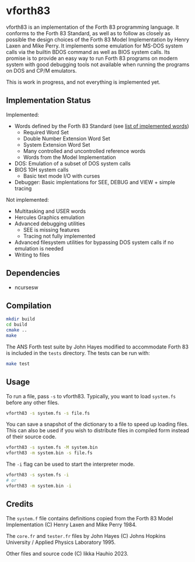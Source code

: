 # vforth83

vforth83 is an implementation of the Forth 83 programming language. It conforms to the Forth 83 Standard, as well as to follow as closely as possible the design choices of the Forth 83 Model Implementation by Henry Laxen and Mike Perry. It implements some emulation for MS-DOS system calls via the builtin BDOS command as well as BIOS system calls. Its promise is to provide an easy way to run Forth 83 programs on modern system with good debugging tools not available when running the programs on DOS and CP/M emulators.

This is work in progress, and not everything is implemented yet.

## Implementation Status

Implemented:

- Words defined by the Forth 83 Standard (see [list of implemented words](./IMPLEMENTED.md))
  - Required Word Set
  - Double Number Extension Word Set
  - System Extension Word Set
  - Many controlled and uncontrolled reference words
  - Words from the Model Implementation
- DOS: Emulation of a subset of DOS system calls
- BIOS 10H system calls
  - Basic text mode I/O with curses
- Debugger: Basic implentations for SEE, DEBUG and VIEW + simple tracing

Not implemented:

- Multitasking and USER words
- Hercules Graphics emulation
- Advanced debugging utilities
  - SEE is missing features
  - Tracing not fully implemented
- Advanced filesystem utilities for bypassing DOS system calls if no emulation is needed
- Writing to files

## Dependencies

- ncursesw

## Compilation

```sh
mkdir build
cd build
cmake ..
make
```

The ANS Forth test suite by John Hayes modified to accommodate Forth 83 is included in the `tests` directory.
The tests can be run with:

```sh
make test
```

## Usage

To run a file, pass `-s` to vforth83. Typically, you want to load `system.fs` before any other files.

```sh
vforth83 -s system.fs -s file.fs
```

You can save a snapshot of the dictionary to a file to speed up loading files.
This can also be used if you wish to distribute files in compiled form instead of their source code.

```sh
vforth83 -s system.fs -M system.bin
vforth83 -m system.bin -s file.fs
```

The `-i` flag can be used to start the interpreter mode.

```sh
vforth83 -s system.fs -i
# or
vforth83 -m system.bin -i
```

## Credits

The `system.f` file contains definitions copied from the Forth 83 Model Implementation (C) Henry Laxen and Mike Perry 1984.

The `core.fr` and `tester.fr` files by John Hayes (C) Johns Hopkins University / Applied Physics Laboratory 1995.

Other files and source code (C) Iikka Hauhio 2023.